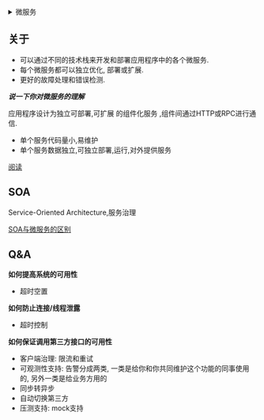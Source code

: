 <details>
<summary>微服务</summary>

- [关于](#关于)
- [SOA](#soa)
- [Q\&A](#qa)

</details>

## 关于

* 可以通过不同的技术栈来开发和部署应用程序中的各个微服务.
* 每个微服务都可以独立优化, 部署或扩展.
* 更好的故障处理和错误检测.

***说一下你对微服务的理解***

应用程序设计为独立可部署,可扩展 的组件化服务 ,组件间通过HTTP或RPC进行通信.

* 单个服务代码量小,易维护
* 单个服务数据独立,可独立部署,运行,对外提供服务

[阅读](https://blog.csdn.net/kde/article/details/51817622)

## SOA

Service-Oriented Architecture,服务治理

[SOA与微服务的区别](https://www.cnblogs.com/ynuo/p/5913955.html)

## Q&A


**如何提高系统的可用性**

* 超时空置

**如何防止连接/线程泄露**

* 超时控制

**如何保证调用第三方接口的可用性**

* 客户端治理: 限流和重试
* 可观测性支持: 告警分成两类, 一类是给你和你共同维护这个功能的同事使用的, 另外一类是给业务方用的
* 同步转异步
* 自动切换第三方
* 压测支持: mock支持
